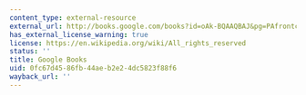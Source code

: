 ```yaml
---
content_type: external-resource
external_url: http://books.google.com/books?id=oAk-BQAAQBAJ&pg=PAfrontcover
has_external_license_warning: true
license: https://en.wikipedia.org/wiki/All_rights_reserved
status: ''
title: Google Books
uid: 0fc67d45-86fb-44ae-b2e2-4dc5823f88f6
wayback_url: ''
---
```

